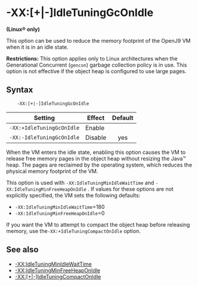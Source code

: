 <!--
* Copyright (c) 2017, 2018 IBM Corp. and others
*
* This program and the accompanying materials are made
* available under the terms of the Eclipse Public License 2.0
* which accompanies this distribution and is available at
* https://www.eclipse.org/legal/epl-2.0/ or the Apache
* License, Version 2.0 which accompanies this distribution and
* is available at https://www.apache.org/licenses/LICENSE-2.0.
*
* This Source Code may also be made available under the
* following Secondary Licenses when the conditions for such
* availability set forth in the Eclipse Public License, v. 2.0
* are satisfied: GNU General Public License, version 2 with
* the GNU Classpath Exception [1] and GNU General Public
* License, version 2 with the OpenJDK Assembly Exception [2].
*
* [1] https://www.gnu.org/software/classpath/license.html
* [2] http://openjdk.java.net/legal/assembly-exception.html
*
* SPDX-License-Identifier: EPL-2.0 OR Apache-2.0 OR GPL-2.0 WITH
* Classpath-exception-2.0 OR LicenseRef-GPL-2.0 WITH Assembly-exception
-->

# -XX:\[+|-\]IdleTuningGcOnIdle  

**(Linux&reg; only)**

This option can be used to reduce the memory footprint of the OpenJ9 VM when it is in an idle state.

<i class="fa fa-exclamation-triangle" aria-hidden="true"></i> **Restrictions:** This option applies only to Linux architectures when the Generational Concurrent (`gencon`) garbage collection policy is in use. This option is not effective if the object heap is configured to use large pages.

## Syntax

        -XX:[+|-]IdleTuningGcOnIdle

| Setting                   | Effect  | Default                                                                            |
|---------------------------|---------|:----------------------------------------------------------------------------------:|
| `-XX:+IdleTuningGcOnIdle` | Enable  |                                                                                    |
| `-XX:-IdleTuningGcOnIdle` | Disable | <i class="fa fa-check" aria-hidden="true"></i><span class="sr-only">yes</span> |


When the VM enters the idle state, enabling this option causes the VM to release free memory pages in the object heap without resizing the Java&trade; heap. The pages are reclaimed by the operating system, which reduces the physical memory footprint of the VM.

This option is used with `-XX:IdleTuningMinIdleWaitTime` and `-XX:IdleTuningMinFreeHeapOnIdle` . If values for these options are not explicitly specified, the VM sets the following defaults:

-   `-XX:IdleTuningMinIdleWaitTime`=180
-   `-XX:IdleTuningMinFreeHeapOnIdle`=0


If you want the VM to attempt to compact the object heap before releasing memory, use the`-XX:+IdleTuningCompactOnIdle` option.

## See also

- [-XX:IdleTuningMinIdleWaitTime](xxidletuningminidlewaittime.md)
- [-XX:IdleTuningMinFreeHeapOnIdle](xxidletuningminfreeheaponidle.md)
- [-XX:\[+|-\]IdleTuningCompactOnIdle](xxidletuningcompactonidle.md)


<!-- ==== END OF TOPIC ==== xxidletuninggconidle.md ==== -->
